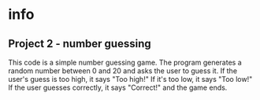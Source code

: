 # info

## Project 2 - number guessing

This code is a simple number guessing game. The program generates a random number between 0 and 20 and asks the user to guess it. If the user's guess is too high, it says "Too high!" If it's too low, it says "Too low!" If the user guesses correctly, it says "Correct!" and the game ends.
